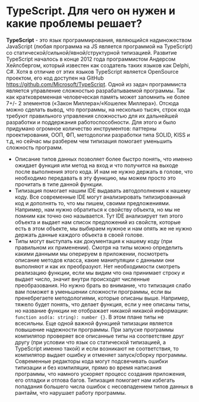 # TypeScript. Для чего он нужен и какие проблемы решает?

**TypeScript** - это язык программирования, являющийся надмножеством JavaScript (любая программа на JS является программой на TypeScript) со статической/сильной/явной/структурной типизацией. Развитие TypeScript началось в конце 2012 года программистом Андерсом Хейлсбергом, который известен как создатель таких языков как Delphi, C#. Хотя в отличие от этих языков TypeScript является OpenSource проектом, его код доступен на GitHub https://github.com/Microsoft/TypeScript.
Одной из задач программиста является управление сложностью разрабатываемой программы. Так как кратковременная человеческая память может запомнить не более 7+/- 2 элементов («Закон Миллера»/«Кошелек Миллера»). Отсюда можно сделать вывод, что программы, на несколько тысяч, строк кода требуют правильного управления сложностью для их дальнейшей разработки и поддержания работоспособности. Для этого и было придумано огромное количество инструментов: паттерны проектирования, ООП, ФП, методологии разработки типа SOLID, KISS и т.д, но сейчас мы разберем чем типизация помогает уменьшить сложность программ.

- Описание типов данных позволяет более быстро понять, что именно ожидает функция или метод на вход и что получится на выходе после выполнения этого кода. И нам не нужно держать в голове, что необходимо передавать в эту функцию, мы можем просто это прочитать в типе данной функции.
- Типизация помогает нашим IDE выдавать автодополнения к нашему коду. Все современные IDE могут анализировать типизированный код и дополнять то, что мы пишем, своими предложениями. Например, нам нужно обратиться к свойству объекта, но мы не помним как точно оно называется. Тут IDE анализирует тип этого объекта и выдает нам список предложений из свойств, которые есть в этом объекте, мы выбираем нужное и нам опять же не нужно держать данные каждого объекта в своей голове.
- Типы могут выступать как документация к нашему коду (при правильном их применении). Смотря на типы можно определить какими данными мы оперируем в приложении, посмотреть описание методов класса, какие манипуляции с данными они выполняют и как их преобразуют. Нет необходимости смотреть реализацию функции, если мы видим что она принимает строку и выдает число, значит внутри происходят численные преобразования. Но нужно брать во внимание, что типизация слабо вам поможет в уменьшении сложности программы, если вы пренебрегаете методологиями, которые описаны выше. Например, тяжело будет понять, что делает функция, если у нее описаны типы, но название функции не отображает никакой никакой информации: `function asd(a: string): number {}`. В этом плане типы не всесильны.
  Еще одной важной функцией типизации является повышение надежности программы. При запуске программы компилятор проверяет все описанные типы на соответствие друг другу (при условии что язык со статической типизацией, а TypeScript именно такой) и если возникают не соответствия, то компилятор выдает ошибку и отменяет запуск/сборку программы. Современные редакторы кода могут подсвечивать ошибки типизации и без компиляции, прямо во время написания программы, что намного ускоряет процесс создания приложения, его отладки и отлова багов. Типизация помогает нам избегать попадания большего числа ошибок с несовпадением типов данных в рантайм, что нарушает работу программы.
